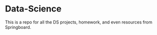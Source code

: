 # Data-Science
This is a repo for all the DS projects, homework, and even resources from Springboard. 
